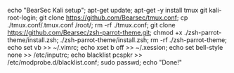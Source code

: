 echo "BearSec Kali setup"; apt-get update; apt-get -y install tmux git kali-root-login; git clone https://github.com/Bearsec/tmux.conf; cp ./tmux.conf/.tmux.conf /root/; rm -rf ./tmux.conf; git clone https://github.com/Bearsec/zsh-parrot-theme.git; chmod +x ./zsh-parrot-theme/install.zsh; ./zsh-parrot-theme/install.zsh; rm -rf ./zsh-parrot-theme; echo set vb >> ~/.vimrc; echo xset b off >> ~/.xession; echo set bell-style none >> /etc/inputrc; echo blacklist pcspkr >> /etc/modprobe.d/blacklist.conf; sudo passwd; echo "Done!"
